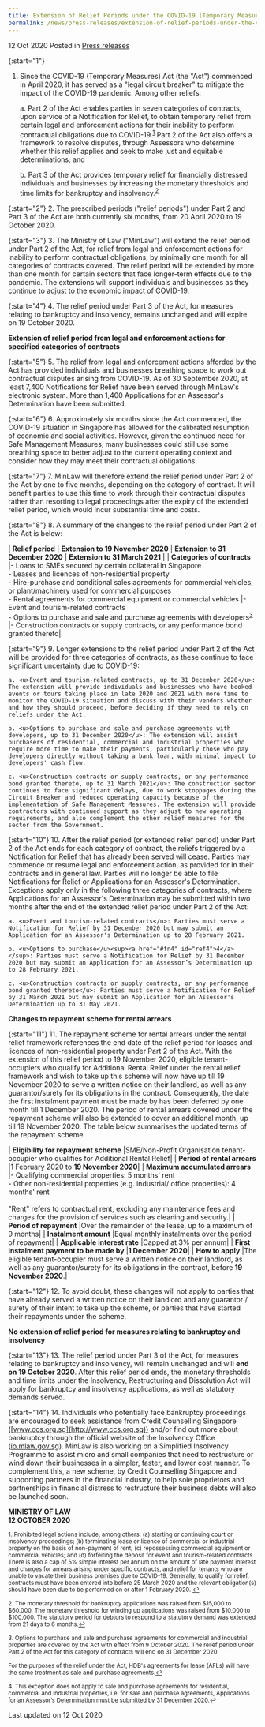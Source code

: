 ```yaml
---
title: Extension of Relief Periods under the COVID-19 (Temporary Measures) Act for Specified Categories of Contracts 
permalink: /news/press-releases/extension-of-relief-periods-under-the-covid-19-temporary-measures-act-for-specified-categories-of-contracts/ 
---
```


12 Oct 2020 Posted in [Press releases](/news/press-releases)

{:start="1"}
1. Since the COVID-19 (Temporary Measures) Act (the "Act") commenced in April 2020, it has served as a "legal circuit breaker" to mitigate the impact of the COVID-19 pandemic. Among other reliefs:

    a. Part 2 of the Act enables parties in seven categories of contracts, upon service of a Notification for Relief, to obtain temporary relief from certain legal and enforcement actions for their inability to perform contractual obligations due to COVID-19.<sup><a href="#fn1" id="ref1">1</a></sup> Part 2 of the Act also offers a framework to resolve disputes, through Assessors who determine whether this relief applies and seek to make just and equitable determinations; and
    
    b. Part 3 of the Act provides temporary relief for financially distressed individuals and businesses by increasing the monetary thresholds and time limits for bankruptcy and insolvency.<sup><a href="#fn2" id="ref2">2</a></sup> 

{:start="2"}
2. The prescribed periods ("relief periods") under Part 2 and Part 3 of the Act are both currently six months, from 20 April 2020 to 19 October 2020. 

{:start="3"}
3. The Ministry of Law ("MinLaw") will extend the relief period under Part 2 of the Act, for relief from legal and enforcement actions for inability to perform contractual obligations, by minimally one month for all categories of contracts covered. The relief period will be extended by more than one month for certain sectors that face longer-term effects due to the pandemic. The extensions will support individuals and businesses as they continue to adjust to the economic impact of COVID-19. 

{:start="4"}
4. The relief period under Part 3 of the Act, for measures relating to bankruptcy and insolvency, remains unchanged and will expire on 19 October 2020.

**Extension of relief period from legal and enforcement actions for specified categories of contracts**

{:start="5"}
5. The relief from legal and enforcement actions afforded by the Act has provided individuals and businesses breathing space to work out contractual disputes arising from COVID-19. As of 30 September 2020, at least 7,400 Notifications for Relief have been served through MinLaw's electronic system. More than 1,400 Applications for an Assessor's Determination have been submitted.

{:start="6"}
6. Approximately six months since the Act commenced, the COVID-19 situation in Singapore has allowed for the calibrated resumption of economic and social activities. However, given the continued need for Safe Management Measures, many businesses could still use some breathing space to better adjust to the current operating context and consider how they may meet their contractual obligations.

{:start="7"}
7. MinLaw will therefore extend the relief period under Part 2 of the Act by one to five months, depending on the category of contract. It will benefit parties to use this time to work through their contractual disputes rather than resorting to legal proceedings after the expiry of the extended relief period, which would incur substantial time and costs.  

{:start="8"}
8. A summary of the changes to the relief period under Part 2 of the Act is below:

| **Relief period** | **Extension to 19 November 2020** | **Extension to 31 December 2020** | **Extension to 31 March 2021** |
| **Categories of contracts** |- Loans to SMEs secured by certain collateral in Singapore<br>- Leases and licences of non-residential property<br>- Hire-purchase and conditional sales agreements for commercial vehicles, or plant/machinery used for commercial purposes<br>- Rental agreements for commercial equipment or commercial vehicles |- Event and tourism-related contracts<br>- Options to purchase and sale and purchase agreements with developers<sup><a href="#fn3" id="ref3">3</a></sup> |- Construction contracts or supply contracts, or any performance bond granted thereto|

{:start="9"}
9. Longer extensions to the relief period under Part 2 of the Act will be provided for three categories of contracts, as these continue to face significant uncertainty due to COVID-19:

    a. <u>Event and tourism-related contracts, up to 31 December 2020</u>: The extension will provide individuals and businesses who have booked events or tours taking place in late 2020 and 2021 with more time to monitor the COVID-19 situation and discuss with their vendors whether and how they should proceed, before deciding if they need to rely on reliefs under the Act.
    
    b. <u>Options to purchase and sale and purchase agreements with developers, up to 31 December 2020</u>: The extension will assist purchasers of residential, commercial and industrial properties who require more time to make their payments, particularly those who pay developers directly without taking a bank loan, with minimal impact to developers' cash flow.
    
    c. <u>Construction contracts or supply contracts, or any performance bond granted thereto, up to 31 March 2021</u>: The construction sector continues to face significant delays, due to work stoppages during the Circuit Breaker and reduced operating capacity because of the implementation of Safe Management Measures. The extension will provide contractors with continued support as they adjust to new operating requirements, and also complement the other relief measures for the sector from the Government. 

{:start="10"}
10. After the relief period (or extended relief period) under Part 2 of the Act ends for each category of contract, the reliefs triggered by a Notification for Relief that has already been served will cease. Parties may commence or resume legal and enforcement action, as provided for in their contracts and in general law. Parties will no longer be able to file Notifications for Relief or Applications for an Assessor's Determination. Exceptions apply only in the following three categories of contracts, where Applications for an Assessor's Determination may be submitted within two months after the end of the extended relief period under Part 2 of the Act:

    a. <u>Event and tourism-related contracts</u>: Parties must serve a Notification for Relief by 31 December 2020 but may submit an Application for an Assessor's Determination up to 28 February 2021.
    
    b. <u>Options to purchase</u><sup><a href="#fn4" id="ref4">4</a></sup>: Parties must serve a Notification for Relief by 31 December 2020 but may submit an Application for an Assessor’s Determination up to 28 February 2021.
    
    c. <u>Construction contracts or supply contracts, or any performance bond granted thereto</u>: Parties must serve a Notification for Relief by 31 March 2021 but may submit an Application for an Assessor's Determination up to 31 May 2021.

**Changes to repayment scheme for rental arrears**

{:start="11"}
11. The repayment scheme for rental arrears under the rental relief framework references the end date of the relief period for leases and licences of non-residential property under Part 2 of the Act. With the extension of this relief period to 19 November 2020, eligible tenant-occupiers who qualify for Additional Rental Relief under the rental relief framework and wish to take up this scheme will now have up till 19 November 2020 to serve a written notice on their landlord, as well as any guarantor/surety for its obligations in the contract. Consequently, the date the first instalment payment must be made by has been deferred by one month till 1 December 2020. The period of rental arrears covered under the repayment scheme will also be extended to cover an additional month, up till 19 November 2020. The table below summarises the updated terms of the repayment scheme. 

| **Eligibility for repayment scheme** |SME/Non-Profit Organisation tenant-occupier who qualifies for Additional Rental Relief|
| **Period of rental arrears** |1 February 2020 to **19 November 2020**|
| **Maximum accumulated arrears** |- Qualifying commercial properties: 5 months' rent <br>- Other non-residential properties (e.g. industrial/ office properties): 4 months' rent <br><br>"Rent" refers to contractual rent, excluding any maintenance fees and charges for the provision of services such as cleaning and security.|
| **Period of repayment** |Over the remainder of the lease, up to a maximum of 9 months|
| **Instalment amount** |Equal monthly instalments over the period of repayment|
| **Applicable interest rate** |Capped at 3% per annum|
| **First instalment payment to be made by** |**1 December 2020**|
| **How to apply** |The eligible tenant-occupier must serve a written notice on their landlord, as well as any guarantor/surety for its obligations in the contract, before **19 November 2020**.|

{:start="12"}
12. To avoid doubt, these changes will not apply to parties that have already served a written notice on their landlord and any guarantor / surety of their intent to take up the scheme, or parties that have started their repayments under the scheme. 

**No extension of relief period for measures relating to bankruptcy and insolvency**

{:start="13"}
13. The relief period under Part 3 of the Act, for measures relating to bankruptcy and insolvency, will remain unchanged and will **end on 19 October 2020**. After this relief period ends, the monetary thresholds and time limits under the Insolvency, Restructuring and Dissolution Act will apply for bankruptcy and insolvency applications, as well as statutory demands served. 

{:start="14"}
14. Individuals who potentially face bankruptcy proceedings are encouraged to seek assistance from Credit Counselling Singapore ([www.ccs.org.sg](http://www.ccs.org.sg)) and/or find out more about bankruptcy through the official website of the Insolvency Office ([io.mlaw.gov.sg](http://io.mlaw.gov.sg)). MinLaw is also working on a Simplified Insolvency Programme to assist micro and small companies that need to restructure or wind down their businesses in a simpler, faster, and lower cost manner. To complement this, a new scheme, by Credit Counselling Singapore and supporting partners in the financial industry, to help sole proprietors and partnerships in financial distress to restructure their business debts will also be launched soon. 


**MINISTRY OF LAW**
<br>**12 OCTOBER 2020**


<p><sup id="fn1">1. Prohibited legal actions include, among others: (a) starting or continuing court or insolvency proceedings; (b) terminating lease or licence of commercial or industrial property on the basis of non-payment of rent; (c) repossessing commercial equipment or commercial vehicles; and (d) forfeiting the deposit for event and tourism-related contracts. There is also a cap of 5% simple interest per annum on the amount of late payment interest and charges for arrears arising under specific contracts, and relief for tenants who are unable to vacate their business premises due to COVID-19. Generally, to qualify for relief, contracts must have been entered into before 25 March 2020 and the relevant obligation(s) should have been due to be performed on or after 1 February 2020.
<a href="#ref1" title="Jump back to footnote 1 in the text.">↩</a></sup></p>

<p><sup id="fn2">2. The monetary threshold for bankruptcy applications was raised from $15,000 to $60,000. The monetary threshold for winding up applications was raised from $10,000 to $100,000. The statutory period for debtors to respond to a statutory demand was extended from 21 days to 6 months.<a href="#ref2" title="Jump back to footnote 2 in the text.">↩</a></sup></p>

<p><sup id="fn3">3. Options to purchase and sale and purchase agreements for commercial and industrial properties are covered by the Act with effect from 9 October 2020. The relief period under Part 2 of the Act for this category of contracts will end on 31 December 2020. 
<br><br>For the purposes of the relief under the Act, HDB's agreements for lease (AFLs) will have the same treatment as sale and purchase agreements.<a href="#ref3" title="Jump back to footnote 3 in the text.">↩</a></sup></p>

<p><sup id="fn4">4. This exception does not apply to sale and purchase agreements for residential, commercial and industrial properties, i.e. for sale and purchase agreements, Applications for an Assessor’s Determination must be submitted by 31 December 2020.<a href="#ref4" title="Jump back to footnote 4 in the text.">↩</a></sup></p>


<p class="right-side-updated">Last updated on 12 Oct 2020</p>
